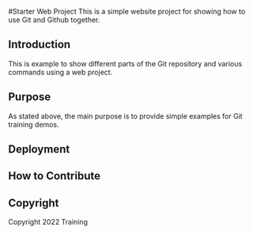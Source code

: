 #Starter Web Project
This is a simple website project for showing how to use Git and Github together.

## Introduction
This is example to show different parts of the Git repository and various commands using a web project.

## Purpose
As stated above, the main purpose is to provide simple examples for Git training demos.


## Deployment

## How to Contribute


## Copyright
Copyright 2022 Training